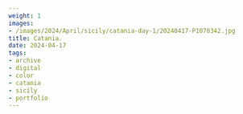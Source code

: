 ```yaml
---
weight: 1
images:
- /images/2024/April/sicily/catania-day-1/20240417-P1070342.jpg
title: Catania.
date: 2024-04-17
tags:
- archive
- digital
- color
- catania
- sicily
- portfolio
---
```


